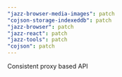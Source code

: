 ```yaml
---
"jazz-browser-media-images": patch
"cojson-storage-indexeddb": patch
"jazz-browser": patch
"jazz-react": patch
"jazz-tools": patch
"cojson": patch
---
```


Consistent proxy based API

